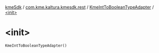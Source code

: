[kmeSdk](../../index.md) / [com.kme.kaltura.kmesdk.rest](../index.md) / [KmeIntToBooleanTypeAdapter](index.md) / [&lt;init&gt;](./-init-.md)

# &lt;init&gt;

`KmeIntToBooleanTypeAdapter()`